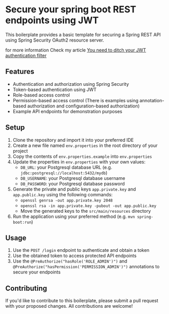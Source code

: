 #  Secure your spring boot REST endpoints using JWT

This boilerplate provides a basic template for securing a Spring REST API using Spring Security OAuth2 resource server.

for more information Check my article [You need to ditch your JWT authentication filter](https://hmzelidrissi.ma/blog/You-need-to-ditch-your-JWT-authentication-filter/)

## Features

* Authentication and authorization using Spring Security
* Token-based authentication using JWT
* Role-based access control
* Permission-based access control (There is examples using annotation-based authorization and configuration-based authorization)
* Example API endpoints for demonstration purposes

## Setup

1. Clone the repository and import it into your preferred IDE
2. Create a new file named `env.properties` in the root directory of your project
3. Copy the contents of `env.properties.example` into `env.properties`
4. Update the properties in `env.properties` with your own values:
    * `DB_URL`: your Postgresql database URL (e.g. `jdbc:postgresql://localhost:5432/mydb`)
    * `DB_USERNAME`: your Postgresql database username
    * `DB_PASSWORD`: your Postgresql database password
5. Generate the private and public keys `app.private.key` and `app.public.key` using the following commands:
    * `openssl genrsa -out app.private.key 2048`
    * `openssl rsa -in app.private.key -pubout -out app.public.key`
    * Move the generated keys to the `src/main/resources` directory
6. Run the application using your preferred method (e.g. `mvn spring-boot:run`)

## Usage

1. Use the `POST /login` endpoint to authenticate and obtain a token
2. Use the obtained token to access protected API endpoints
3. Use the `@PreAuthorize("hasRole('ROLE_ADMIN')")` and `@PreAuthorize("hasPermission('PERMISSION_ADMIN')")` annotations to secure your endpoints

## Contributing

If you'd like to contribute to this boilerplate, please submit a pull request with your proposed changes. All contributions are welcome!